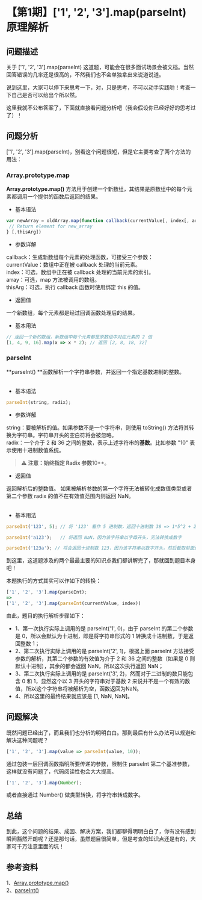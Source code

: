 # 【第1期】[&#39;1&#39;, &#39;2&#39;, &#39;3&#39;].map(parseInt) 原理解析

<a name="254dd6d2"></a>

## 问题描述

关于 ['1', '2', '3'].map(parseInt) 这道题，可能会在很多面试场景会被文档。当然回答错误的几率还是很高的，不然我们也不会单独拿出来说道说道。

说到这里，大家可以停下来思考一下，对，只是思考，不可以动手实践哟！考查一下自己是否可以给出个所以然。

这里我就不公布答案了，下面就直接看问题分析吧（我会假设你已经好好的思考过了）！

<a name="094c47ac"></a>
## 问题分析

['1', '2', '3'].map(parseInt)，别看这个问题很短，但是它主要考查了两个方法的用法：

<a name="Array.prototype.map"></a>
### Array.prototype.map

**Array.prototype.map()** 方法用于创建一个新数组，其结果是原数组中的每个元素都调用一个提供的函数后返回的结果。

* 基本语法

```javascript
var newArray = oldArray.map(function callback(currentValue[, index[, array]]) {
 // Return element for new_array 
} [,thisArg])
```

* 参数详解

callback：生成新数组每个元素的处理函数，可接受三个参数：<br />currentValue：数组中正在被 callback 处理的当前元素。<br />index：可选，数组中正在被 callback 处理的当前元素的索引。<br />array：可选，map 方法被调用的数组。<br />thisArg：可选，执行 callback 函数时使用绑定 this 的值。

* 返回值

一个新数组，每个元素都是经过回调函数处理后的结果。

* 基本用法

```javascript
// 返回一个新的数组，新数组中每个元素都是原数组中对应元素的 2 倍
[1, 4, 9, 16].map(x => x * 2); // 返回 [2, 8, 18, 32]
```

<a name="parseInt"></a>
### parseInt

**parseInt() **函数解析一个字符串参数，并返回一个指定基数进制的整数。<br /><br />
* 基本语法

```javascript
parseInt(string, radix);
```

* 参数详解

string：要被解析的值。如果参数不是一个字符串，则使用 toString() 方法将其转换为字符串。字符串开头的空白符将会被忽略。<br />radix：一个介于 2 和 36 之间的整数，表示上述字符串的**基数**。比如参数 "10" 表示使用十进制数值系统。

> **⚠️ 注意：始终指定 Radix 参数**10**。


* 返回值

返回解析后的整数值。 如果被解析参数的第一个字符无法被转化成数值类型或者第二个参数 radix 的值不在有效值范围内则返回 NaN。<br /><br />
* 基本用法

```javascript
parseInt('123', 5); // 将 '123' 看作 5 进制数，返回十进制数 38 => 1*5^2 + 2*5^1 + 3*5^0 = 38

parseInt('a123');	// 将返回 NaN，因为该字符串以字母开头，无法转换成数字

parseInt('123a'); // 将会返回十进制数 123，因为该字符串以数字开头，然后截取前面连续的数字串，由于第二个参数没有传，所以默认返回 10 进制数值
```

到这里，这道题涉及的两个最最主要的知识点我们都讲解完了，那就回到题目本身吧！

本题执行的方式其实可以作如下的转换：

```javascript
['1', '2', '3'].map(parseInt);
=>
['1', '2', '3'].map(parseInt(currentValue, index))
```

由此，题目的执行解析步骤如下：

* 1、第一次执行实际上调用的是 parseInt('1', 0)，由于 parseInt 的第二个参数是 0，所以会默认为十进制，即是将字符串形式的 1 转换成十进制数，于是返回整数 1；
* 2、第二次执行实际上调用的是 parseInt('2', 1)，根据上面 parseInt 方法接受参数的解析，其第二个参数的有效值为介于 2 和 36 之间的整数（如果是 0 则默认十进制），其余的都会返回 NaN，所以这次执行返回 NaN；
* 3、第二次执行实际上调用的是 parseInt('3', 2)，然而对于二进制的数只能包含 0 和 1，显然这个以 3 开头的字符串对于基数 2 来说并不是一个有效的数值，所以这个字符串将被解析为空，函数返回为NaN。
* 4、所以这里的最终结果就应该是 [1, NaN, NaN]。

<a name="520f9e6c"></a>
## 问题解决

既然问题已经出了，而且我们也分析的明明白白。那到最后有什么办法可以规避和解决这种问题呢？

```javascript
['1', '2', '3'].map(value => parseInt(value, 10));
```

通过包装一层回调函数指明所要传递的参数，限制住 parseInt 第二个基准参数，这样就没有问题了，代码阅读性也会大大提高。

```javascript
['1', '2', '3'].map(Number);
```

或者直接通过 Number() 做类型转换，将字符串转成数字。

<a name="25f9c7fa"></a>
## 总结

到此，这个问题的结果、成因、解决方案，我们都聊得明明白白了，你有没有感到瞬间豁然开朗呢？还是那句话，虽然题目很简单，但是考查的知识点还是有的，大家可千万注意里面的坑！

<a name="35808e79"></a>
## 参考资料

1、[Array.prototype.map()](https://developer.mozilla.org/zh-CN/docs/Web/JavaScript/Reference/Global_Objects/Array/map)<br />2、[parseInt()](https://developer.mozilla.org/zh-CN/docs/Web/JavaScript/Reference/Global_Objects/parseInt)